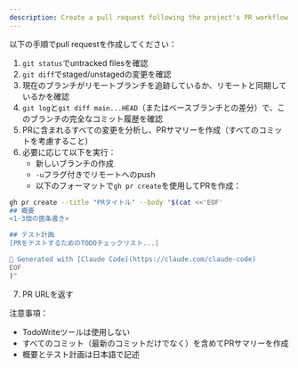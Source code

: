 ```yaml
---
description: Create a pull request following the project's PR workflow
---
```


以下の手順でpull requestを作成してください：

1. `git status`でuntracked filesを確認
2. `git diff`でstaged/unstagedの変更を確認
3. 現在のブランチがリモートブランチを追跡しているか、リモートと同期しているかを確認
4. `git log`と`git diff main...HEAD`（またはベースブランチとの差分）で、このブランチの完全なコミット履歴を確認
5. PRに含まれるすべての変更を分析し、PRサマリーを作成（すべてのコミットを考慮すること）
6. 必要に応じて以下を実行：
   - 新しいブランチの作成
   - `-u`フラグ付きでリモートへのpush
   - 以下のフォーマットで`gh pr create`を使用してPRを作成：

```bash
gh pr create --title "PRタイトル" --body "$(cat <<'EOF'
## 概要
<1-3個の箇条書き>

## テスト計画
[PRをテストするためのTODOチェックリスト...]

🤖 Generated with [Claude Code](https://claude.com/claude-code)
EOF
)"
```

7. PR URLを返す

注意事項：
- TodoWriteツールは使用しない
- すべてのコミット（最新のコミットだけでなく）を含めてPRサマリーを作成
- 概要とテスト計画は日本語で記述
